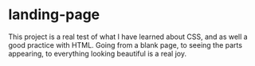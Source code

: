 # landing-page
This project is a real test of what I have learned about CSS, and as well a good practice with HTML. Going from a blank page, to seeing the parts appearing, to everything looking beautiful is a real joy.